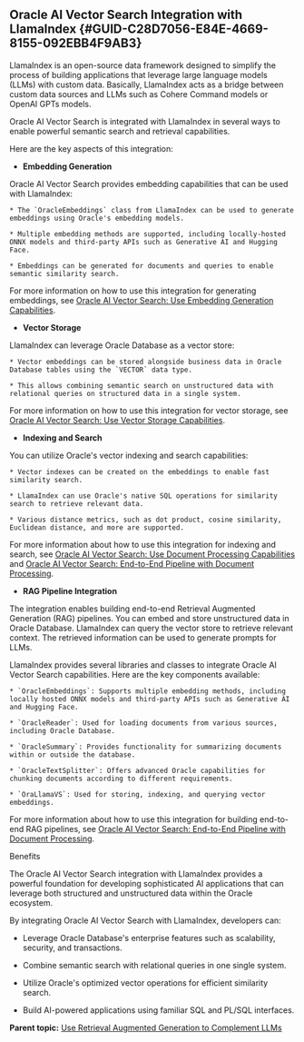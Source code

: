 ## Oracle AI Vector Search Integration with LlamaIndex {#GUID-C28D7056-E84E-4669-8155-092EBB4F9AB3}

LlamaIndex is an open-source data framework designed to simplify the process of building applications that leverage large language models (LLMs) with custom data. Basically, LlamaIndex acts as a bridge between custom data sources and LLMs such as Cohere Command models or OpenAI GPTs models. 

Oracle AI Vector Search is integrated with LlamaIndex in several ways to enable powerful semantic search and retrieval capabilities. 

Here are the key aspects of this integration:

  * **Embedding Generation**

Oracle AI Vector Search provides embedding capabilities that can be used with LlamaIndex: 

    * The `OracleEmbeddings` class from LlamaIndex can be used to generate embeddings using Oracle's embedding models. 

    * Multiple embedding methods are supported, including locally-hosted ONNX models and third-party APIs such as Generative AI and Hugging Face.

    * Embeddings can be generated for documents and queries to enable semantic similarity search.

For more information on how to use this integration for generating embeddings, see [Oracle AI Vector Search: Use Embedding Generation Capabilities](https://github.com/run-llama/llama_index/blob/main/docs/docs/examples/embeddings/oracleai.ipynb). 

  * **Vector Storage**

LlamaIndex can leverage Oracle Database as a vector store: 

    * Vector embeddings can be stored alongside business data in Oracle Database tables using the `VECTOR` data type. 

    * This allows combining semantic search on unstructured data with relational queries on structured data in a single system.

For more information on how to use this integration for vector storage, see [Oracle AI Vector Search: Use Vector Storage Capabilities](https://github.com/run-llama/llama_index/blob/main/docs/docs/examples/vector_stores/orallamavs.ipynb). 

  * **Indexing and Search**

You can utilize Oracle's vector indexing and search capabilities:

    * Vector indexes can be created on the embeddings to enable fast similarity search.

    * LlamaIndex can use Oracle's native SQL operations for similarity search to retrieve relevant data.

    * Various distance metrics, such as dot product, cosine similarity, Euclidean distance, and more are supported.

For more information about how to use this integration for indexing and search, see [Oracle AI Vector Search: Use Document Processing Capabilities](https://github.com/run-llama/llama_index/blob/main/docs/docs/examples/data_connectors/oracleai.ipynb) and [Oracle AI Vector Search: End-to-End Pipeline with Document Processing](https://github.com/run-llama/llama_index/blob/main/docs/docs/examples/cookbooks/oracleai_demo.ipynb). 

  * **RAG Pipeline Integration**

The integration enables building end-to-end Retrieval Augmented Generation (RAG) pipelines. You can embed and store unstructured data in Oracle Database. LlamaIndex can query the vector store to retrieve relevant context. The retrieved information can be used to generate prompts for LLMs.

LlamaIndex provides several libraries and classes to integrate Oracle AI Vector Search capabilities. Here are the key components available: 

    * `OracleEmbeddings`: Supports multiple embedding methods, including locally hosted ONNX models and third-party APIs such as Generative AI and Hugging Face. 

    * `OracleReader`: Used for loading documents from various sources, including Oracle Database. 

    * `OracleSummary`: Provides functionality for summarizing documents within or outside the database. 

    * `OracleTextSplitter`: Offers advanced Oracle capabilities for chunking documents according to different requirements. 

    * `OraLlamaVS`: Used for storing, indexing, and querying vector embeddings. 

For more information about how to use this integration for building end-to-end RAG pipelines, see [Oracle AI Vector Search: End-to-End Pipeline with Document Processing](https://github.com/run-llama/llama_index/blob/main/docs/docs/examples/cookbooks/oracleai_demo.ipynb). 




Benefits

The Oracle AI Vector Search integration with LlamaIndex provides a powerful foundation for developing sophisticated AI applications that can leverage both structured and unstructured data within the Oracle ecosystem. 

By integrating Oracle AI Vector Search with LlamaIndex, developers can: 

  * Leverage Oracle Database's enterprise features such as scalability, security, and transactions. 

  * Combine semantic search with relational queries in one single system. 

  * Utilize Oracle's optimized vector operations for efficient similarity search. 

  * Build AI-powered applications using familiar SQL and PL/SQL interfaces. 




**Parent topic:** [Use Retrieval Augmented Generation to Complement LLMs](use-retrieval-augmented-generation-complement-llms.md)
